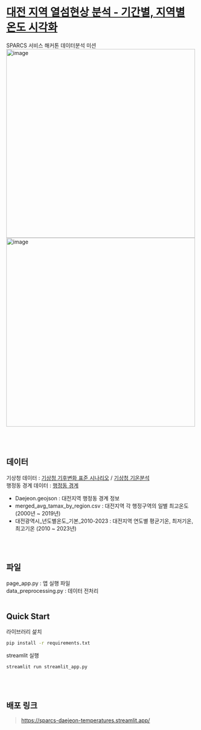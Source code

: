 # [대전 지역 열섬현상 분석 - 기간별, 지역별 온도 시각화](https://sparcs-daejeon-temperatures.streamlit.app/)
SPARCS 서비스 해커톤 데이터분석 미션
<br>
<img width="500" alt="image" src="https://github.com/PIYUJIN/SPARCS-Daejeon-Temperatures/assets/86800087/d3920434-7935-40fa-9d26-3ccf6b14479f">
<img width="500" alt="image" src="https://github.com/PIYUJIN/SPARCS-Daejeon-Temperatures/assets/86800087/ee5d8d44-22d8-4ecc-b116-b29dfc0f5ac6">


<br>
</br>

## 데이터 
기상청 데이터 : 
[기상청 기후변화 표준 시나리오](http://www.climate.go.kr/home/CCS/contents_2021/35_download.php) / 
[기상청 기온분석](https://data.kma.go.kr/stcs/grnd/grndTaList.do?pgmNo=70)
 <br>
행정동 경계 데이터 : [행정동 경계](https://github.com/vuski/admdongkor)
<br>
- Daejeon.geojson : 대전지역 행정동 경계 정보 <br>
- merged_avg_tamax_by_region.csv : 대전지역 각 행정구역의 일별 최고온도 (2000년 ~ 2019년) <br>
- 대전광역시_년도별온도_기본_2010-2023 : 대전지역 연도별 평균기온, 최저기온, 최고기온 (2010 ~ 2023년)
<br>
<br>

## 파일 
page_app.py : 앱 실행 파일 <br>
data_preprocessing.py : 데이터 전처리
<br>
<br>
## Quick Start
라이브러리 섩치
```bash
pip install -r requirements.txt
```
streamlit 실행
```bash
streamlit run streamlit_app.py
```
<br>
<br>

## 배포 링크
> https://sparcs-daejeon-temperatures.streamlit.app/
